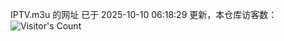 IPTV.m3u 的网址 已于 2025-10-10 06:18:29 更新，本仓库访客数：![Visitor's Count](https://profile-counter.glitch.me/hero1898_tv/count.svg)
